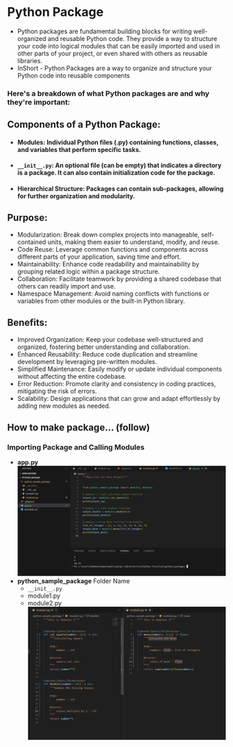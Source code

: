 # Python Package

- Python packages are fundamental building blocks for writing well-organized and reusable Python code. They provide a way to structure your code into logical modules that can be easily imported and used in other parts of your project, or even shared with others as reusable libraries.
- InShort - Python Packages are a way to organize and structure your Python code into reusable components

### Here's a breakdown of what Python packages are and why they're important:

## Components of a Python Package:

- #### Modules: Individual Python files (.py) containing functions, classes, and variables that perform specific tasks.
- #### `__init__.py`: An optional file (can be empty) that indicates a directory is a package. It can also contain initialization code for the package.
- #### Hierarchical Structure: Packages can contain sub-packages, allowing for further organization and modularity.

## Purpose:

- Modularization: Break down complex projects into manageable, self-contained units, making them easier to understand, modify, and reuse.
- Code Reuse: Leverage common functions and components across different parts of your application, saving time and effort.
- Maintainability: Enhance code readability and maintainability by grouping related logic within a package structure.
- Collaboration: Facilitate teamwork by providing a shared codebase that others can readily import and use.
- Namespace Management: Avoid naming conflicts with functions or variables from other modules or the built-in Python library.

## Benefits:

- Improved Organization: Keep your codebase well-structured and organized, fostering better understanding and collaboration.
- Enhanced Reusability: Reduce code duplication and streamline development by leveraging pre-written modules.
- Simplified Maintenance: Easily modify or update individual components without affecting the entire codebase.
- Error Reduction: Promote clarity and consistency in coding practices, mitigating the risk of errors.
- Scalability: Design applications that can grow and adapt effortlessly by adding new modules as needed.

## How to make package... (follow)

### Importing Package and Calling Modules

- **app.py**
  ![app.py File Execution](/assets/one-numan-image.png)
- **python_sample_package** Folder Name
  - `__init__.py`
  - module1.py
  - module2.py
    ![Python Sample Package](assets/one-numan-image2.png)
